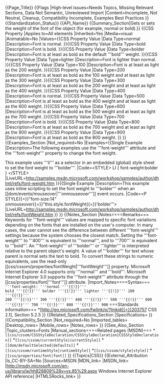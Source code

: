 {{Page_Title}}
{{Flags
|High-level issues=Needs Topics, Missing Relevant Sections, Data Not Semantic, Unreviewed Import
|Content=Incomplete, Not Neutral, Cleanup, Compatibility Incomplete, Examples Best Practices
}}
{{Standardization_Status}}
{{API_Name}}
{{Summary_Section|Gets or sets the weight of the font of the object (for example, normal or bold).}}
{{CSS Property
|Applies to=All elements
|Inherited=Yes
|Media=visual
|Animatable=No
|Values={{CSS Property Value
|Data Type=normal
|Description=Font is normal.
}}{{CSS Property Value
|Data Type=bold
|Description=Font is bold.
}}{{CSS Property Value
|Data Type=bolder
|Description=Font is at least as bold as the default '''bold''' weight.
}}{{CSS Property Value
|Data Type=lighter
|Description=Font is lighter than normal.
}}{{CSS Property Value
|Data Type=100
|Description=Font is at least as light as the 200 weight.
}}{{CSS Property Value
|Data Type=200
|Description=Font is at least as bold as the 100 weight and at least as light as the 300 weight.
}}{{CSS Property Value
|Data Type=300
|Description=Font is at least as bold as the 200 weight and at least as light as the 400 weight.
}}{{CSS Property Value
|Data Type=400
|Description=Font is normal.
}}{{CSS Property Value
|Data Type=500
|Description=Font is at least as bold as the 400 weight and at least as light as the 600 weight.
}}{{CSS Property Value
|Data Type=600
|Description=Font is at least as bold as the 500 weight and at least as light as the 700 weight.
}}{{CSS Property Value
|Data Type=700
|Description=Font is bold.
}}{{CSS Property Value
|Data Type=800
|Description=Font is at least as bold as the 700 weight and at least as light as the 900 weight.
}}{{CSS Property Value
|Data Type=900
|Description=Font is at least as bold as the 800 weight.
}}
}}
{{Examples_Section
|Not_required=No
|Examples={{Single Example
|Description=The following examples use the '''font-weight''' attribute and the '''font-weight''' property to change the font weight.

This example uses '''li''' as a selector in an embedded (global) style sheet to set the font weight to '''bolder'''.
|Code=&lt;STYLE&gt;
LI { font-weight:bolder }
&lt;/STYLE&gt;
|LiveURL=http://samples.msdn.microsoft.com/workshop/samples/author/dhtml/refs/font-weight.htm
}}{{Single Example
|Description=This example uses inline scripting to set the font weight to '''bolder''' when an [[dom/events/mouseover|'''onmouseover''']] event occurs.
|Code=&lt;P STYLE{{=}}"font-size:14" onmouseover{{=}}"this.style.fontWeight{{=}}'bolder'"&gt;
|LiveURL=http://samples.msdn.microsoft.com/workshop/samples/author/dhtml/refs/fontWeight.htm
}}
}}
{{Notes_Section
|Notes====Remarks===
Keywords for '''font-weight''' values are mapped to specific font variations depending on the fonts that are installed on the user's computer. In many cases, the user cannot see the difference between different '''font-weight''' settings because the system chooses the closest match.
Setting the '''font-weight''' to '''400''' is equivalent to '''normal''', and to '''700''' is equivalent to '''bold'''. An '''font-weight''' of '''bolder''' or '''lighter''' is interpreted relative to the parent object's weight. A value of '''bolder''' for text whose parent is normal sets the text to bold.
To convert these strings to numeric equivalents, use the read-only [[css/cssom/properties/fontWeight|'''fontWeight''']] property.
Microsoft Internet Explorer 4.0 supports only '''normal''' and '''bold'''.
Microsoft Internet Explorer 3.0 supports the '''font-weight''' attribute through the [[css/properties/font|'''font''']] attribute.
|Import_Notes====Syntax===
<code>'''font-weight: '''normal '''{{!}}''' bold '''{{!}}''' bolder '''{{!}}''' lighter '''{{!}}''' 100 '''{{!}}''' 200 '''{{!}}''' 300 '''{{!}}''' 400 '''{{!}}''' 500 '''{{!}}''' 600 '''{{!}}''' 700 '''{{!}}''' 800 '''{{!}}''' 900</code>
===Standards information===
*[http://go.microsoft.com/fwlink/p/?linkid{{=}}203757 CSS 2.1], Section 5.2.5
}}
{{Related_Specifications_Section
|Specifications=
}}
{{Compatibility_Section
|Not_required=No
|Imported_tables=
|Desktop_rows=
|Mobile_rows=
|Notes_rows=
}}
{{See_Also_Section
|Topic_clusters=Fonts
|Manual_sections====Related pages (MSDN)===
*<code>[[css/cssom/CSSStyleDeclaration/CSSStyleDeclaration|CSSStyleDeclaration]]</code>
*<code>[[css/cssom/currentStyle|currentStyle]]</code>
*<code>[[dom/defaultSelected|defaults]]</code>
*<code>[[css/cssom/runtimeStyle|runtimeStyle]]</code>
*<code>[[css/cssom/style|style]]</code>
*<code>[[css/properties/font|font]]</code>
}}
{{Topics|CSS}}
{{External_Attribution
|Is_CC-BY-SA=No
|Sources=MSDN
|MDN_link=
|MSDN_link=[http://msdn.microsoft.com/en-us/library/ie/hh828809%28v=vs.85%29.aspx Windows Internet Explorer API reference]
|HTML5Rocks_link=
}}